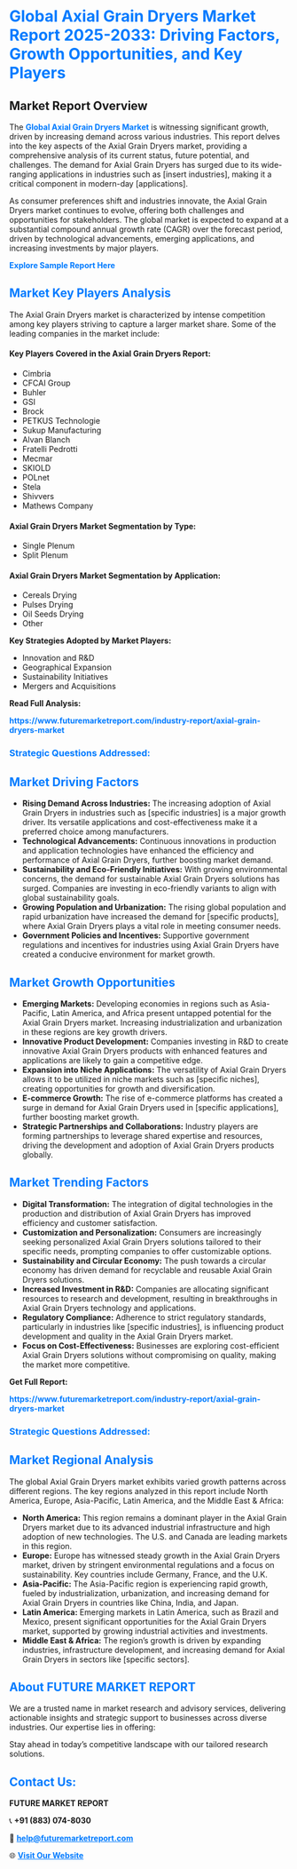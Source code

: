 <h1 style="color: #007BFF;">Global Axial Grain Dryers Market Report 2025-2033: Driving Factors, Growth Opportunities, and Key Players</h1>

<section id="overview">
<h2>Market Report Overview</h2>
<p>The <a href="https://www.futuremarketreport.com/industry-report/axial-grain-dryers-market" style="color: #007BFF; text-decoration: none;"><strong>Global Axial Grain Dryers Market</strong></a> is witnessing significant growth, driven by increasing demand across various industries. This report delves into the key aspects of the Axial Grain Dryers market, providing a comprehensive analysis of its current status, future potential, and challenges. The demand for Axial Grain Dryers has surged due to its wide-ranging applications in industries such as [insert industries], making it a critical component in modern-day [applications].</p>
<p>As consumer preferences shift and industries innovate, the Axial Grain Dryers market continues to evolve, offering both challenges and opportunities for stakeholders. The global market is expected to expand at a substantial compound annual growth rate (CAGR) over the forecast period, driven by technological advancements, emerging applications, and increasing investments by major players.</p>
</section>

<section id="overview">
<p><a href="https://www.futuremarketreport.com/request-sample/reportId=46298" style="color: #007BFF; text-decoration: none;"><strong>Explore Sample Report Here</strong></a></p>
</section>

<section id="key-players">
<h2 style="color: #007BFF;">Market Key Players Analysis</h2>
<p>The Axial Grain Dryers market is characterized by intense competition among key players striving to capture a larger market share. Some of the leading companies in the market include:</p>
<h4>Key Players Covered in the Axial Grain Dryers Report:</h4>
<ul><li>Cimbria</li><li>CFCAI Group</li><li>Buhler</li><li>GSI</li><li>Brock</li><li>PETKUS Technologie</li><li>Sukup Manufacturing</li><li>Alvan Blanch</li><li>Fratelli Pedrotti</li><li>Mecmar</li><li>SKIOLD</li><li>POLnet</li><li>Stela</li><li>Shivvers</li><li>Mathews Company</li></ul>
<h4>Axial Grain Dryers Market Segmentation by Type:</h4>
<ul><li>Single Plenum</li><li>Split Plenum</li></ul>

<h4>Axial Grain Dryers Market Segmentation by Application:</h4>
<ul><li>Cereals Drying</li><li>Pulses Drying</li><li>Oil Seeds Drying</li><li>Other</li></ul>
<p><strong>Key Strategies Adopted by Market Players:</strong></p>
<ul>
<li>Innovation and R&D</li>
<li>Geographical Expansion</li>
<li>Sustainability Initiatives</li>
<li>Mergers and Acquisitions</li>
</ul>
</section>

<section>
<p><strong>Read Full Analysis: </strong></p><a href="https://www.futuremarketreport.com/industry-report/axial-grain-dryers-market" style="color: #007BFF; text-decoration: none;"><strong>https://www.futuremarketreport.com/industry-report/axial-grain-dryers-market</strong></a>
<h3 style="color: #007BFF;">Strategic Questions Addressed:</h3>
</section>

<section id="driving-factors">
<h2 style="color: #007BFF;">Market Driving Factors</h2>
<ul>
<li><strong>Rising Demand Across Industries:</strong> The increasing adoption of Axial Grain Dryers in industries such as [specific industries] is a major growth driver. Its versatile applications and cost-effectiveness make it a preferred choice among manufacturers.</li>
<li><strong>Technological Advancements:</strong> Continuous innovations in production and application technologies have enhanced the efficiency and performance of Axial Grain Dryers, further boosting market demand.</li>
<li><strong>Sustainability and Eco-Friendly Initiatives:</strong> With growing environmental concerns, the demand for sustainable Axial Grain Dryers solutions has surged. Companies are investing in eco-friendly variants to align with global sustainability goals.</li>
<li><strong>Growing Population and Urbanization:</strong> The rising global population and rapid urbanization have increased the demand for [specific products], where Axial Grain Dryers plays a vital role in meeting consumer needs.</li>
<li><strong>Government Policies and Incentives:</strong> Supportive government regulations and incentives for industries using Axial Grain Dryers have created a conducive environment for market growth.</li>
</ul>
</section>

<section id="growth-opportunities">
<h2 style="color: #007BFF;">Market Growth Opportunities</h2>
<ul>
<li><strong>Emerging Markets:</strong> Developing economies in regions such as Asia-Pacific, Latin America, and Africa present untapped potential for the Axial Grain Dryers market. Increasing industrialization and urbanization in these regions are key growth drivers.</li>
<li><strong>Innovative Product Development:</strong> Companies investing in R&D to create innovative Axial Grain Dryers products with enhanced features and applications are likely to gain a competitive edge.</li>
<li><strong>Expansion into Niche Applications:</strong> The versatility of Axial Grain Dryers allows it to be utilized in niche markets such as [specific niches], creating opportunities for growth and diversification.</li>
<li><strong>E-commerce Growth:</strong> The rise of e-commerce platforms has created a surge in demand for Axial Grain Dryers used in [specific applications], further boosting market growth.</li>
<li><strong>Strategic Partnerships and Collaborations:</strong> Industry players are forming partnerships to leverage shared expertise and resources, driving the development and adoption of Axial Grain Dryers products globally.</li>
</ul>
</section>

<section id="trending-factors">
<h2 style="color: #007BFF;">Market Trending Factors</h2>
<ul>
<li><strong>Digital Transformation:</strong> The integration of digital technologies in the production and distribution of Axial Grain Dryers has improved efficiency and customer satisfaction.</li>
<li><strong>Customization and Personalization:</strong> Consumers are increasingly seeking personalized Axial Grain Dryers solutions tailored to their specific needs, prompting companies to offer customizable options.</li>
<li><strong>Sustainability and Circular Economy:</strong> The push towards a circular economy has driven demand for recyclable and reusable Axial Grain Dryers solutions.</li>
<li><strong>Increased Investment in R&D:</strong> Companies are allocating significant resources to research and development, resulting in breakthroughs in Axial Grain Dryers technology and applications.</li>
<li><strong>Regulatory Compliance:</strong> Adherence to strict regulatory standards, particularly in industries like [specific industries], is influencing product development and quality in the Axial Grain Dryers market.</li>
<li><strong>Focus on Cost-Effectiveness:</strong> Businesses are exploring cost-efficient Axial Grain Dryers solutions without compromising on quality, making the market more competitive.</li>
</ul>
</section>

<section>
<p><strong>Get Full Report: </strong></p><a href="https://www.futuremarketreport.com/industry-report/axial-grain-dryers-market" style="color: #007BFF; text-decoration: none;"><strong>https://www.futuremarketreport.com/industry-report/axial-grain-dryers-market</strong></a>
<h3 style="color: #007BFF;">Strategic Questions Addressed:</h3>
</section>


<section id="regional-analysis">
<h2 style="color: #007BFF;">Market Regional Analysis</h2>
<p>The global Axial Grain Dryers market exhibits varied growth patterns across different regions. The key regions analyzed in this report include North America, Europe, Asia-Pacific, Latin America, and the Middle East & Africa:</p>
<ul>
<li><strong>North America:</strong> This region remains a dominant player in the Axial Grain Dryers market due to its advanced industrial infrastructure and high adoption of new technologies. The U.S. and Canada are leading markets in this region.</li>
<li><strong>Europe:</strong> Europe has witnessed steady growth in the Axial Grain Dryers market, driven by stringent environmental regulations and a focus on sustainability. Key countries include Germany, France, and the U.K.</li>
<li><strong>Asia-Pacific:</strong> The Asia-Pacific region is experiencing rapid growth, fueled by industrialization, urbanization, and increasing demand for Axial Grain Dryers in countries like China, India, and Japan.</li>
<li><strong>Latin America:</strong> Emerging markets in Latin America, such as Brazil and Mexico, present significant opportunities for the Axial Grain Dryers market, supported by growing industrial activities and investments.</li>
<li><strong>Middle East & Africa:</strong> The region’s growth is driven by expanding industries, infrastructure development, and increasing demand for Axial Grain Dryers in sectors like [specific sectors].</li>
</ul>
</section>

<footer>
<h2 style="color: #007BFF;">About FUTURE MARKET REPORT</h2>
<p>We are a trusted name in market research and advisory services, delivering actionable insights and strategic support to businesses across diverse industries. Our expertise lies in offering:</p>

<p>Stay ahead in today’s competitive landscape with our tailored research solutions.</p>

<h2 style="color: #007BFF;">Contact Us:</h2>
<p><strong>FUTURE MARKET REPORT</strong></p>
<p>📞 <strong>+91 (883) 074-8030</strong></p>
<p>📧 <strong><a href="mailto:help@futuremarketreport.com" style="color: #007BFF;">help@futuremarketreport.com</a></strong></p>
<p>🌐 <strong><a href="https://www.futuremarketreport.com/" style="color: #007BFF;">Visit Our Website</a></strong></p>
</footer>